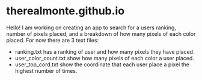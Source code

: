 # therealmonte.github.io

Hello!
I am working on creating an app to search for a users ranking, number of pixels placed, and a breakdown of how many pixels of each color placed.
For now there are 3 text files:
* ranking.txt has a ranking of user and how many pixels they have placed.
* user_color_count.txt show how many pixels of each color a user placed.
* user_top_cord.txt show the coordinate that each user place a pixel the highest number of times.
